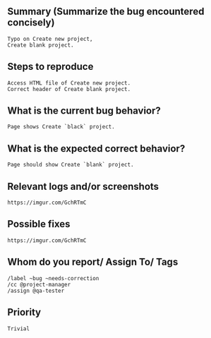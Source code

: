 
## Summary (Summarize the bug encountered concisely)

    Typo on Create new project, 
    Create blank project.

## Steps to reproduce   

    Access HTML file of Create new project.
    Correct header of Create blank project.

## What is the current bug behavior?

    Page shows Create `black` project.

## What is the expected correct behavior?

    Page should show Create `blank` project.
     
## Relevant logs and/or screenshots

    https://imgur.com/GchRTmC 

## Possible fixes

    https://imgur.com/GchRTmC

## Whom do you report/ Assign To/ Tags

    /label ~bug ~needs-correction
    /cc @project-manager 
    /assign @qa-tester


## Priority

    Trivial
